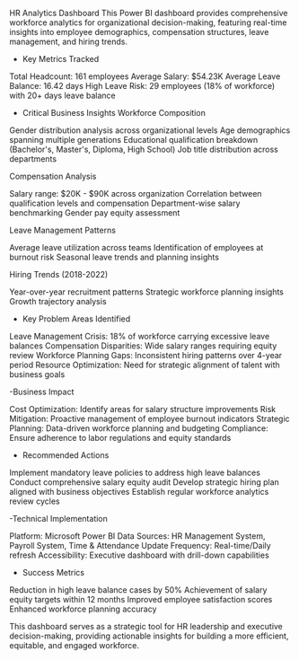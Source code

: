 HR Analytics Dashboard 
This Power BI dashboard provides comprehensive workforce analytics for organizational decision-making, featuring real-time insights into employee demographics, compensation structures, leave management, and hiring trends.
- Key Metrics Tracked

Total Headcount: 161 employees
Average Salary: $54.23K
Average Leave Balance: 16.42 days
High Leave Risk: 29 employees (18% of workforce) with 20+ days leave balance

- Critical Business Insights
Workforce Composition

Gender distribution analysis across organizational levels
Age demographics spanning multiple generations
Educational qualification breakdown (Bachelor's, Master's, Diploma, High School)
Job title distribution across departments

Compensation Analysis

Salary range: $20K - $90K across organization
Correlation between qualification levels and compensation
Department-wise salary benchmarking
Gender pay equity assessment

Leave Management Patterns

Average leave utilization across teams
Identification of employees at burnout risk
Seasonal leave trends and planning insights

Hiring Trends (2018-2022)

Year-over-year recruitment patterns
Strategic workforce planning insights
Growth trajectory analysis

- Key Problem Areas Identified

Leave Management Crisis: 18% of workforce carrying excessive leave balances
Compensation Disparities: Wide salary ranges requiring equity review
Workforce Planning Gaps: Inconsistent hiring patterns over 4-year period
Resource Optimization: Need for strategic alignment of talent with business goals

-Business Impact

Cost Optimization: Identify areas for salary structure improvements
Risk Mitigation: Proactive management of employee burnout indicators
Strategic Planning: Data-driven workforce planning and budgeting
Compliance: Ensure adherence to labor regulations and equity standards

- Recommended Actions

Implement mandatory leave policies to address high leave balances
Conduct comprehensive salary equity audit
Develop strategic hiring plan aligned with business objectives
Establish regular workforce analytics review cycles

-Technical Implementation

Platform: Microsoft Power BI
Data Sources: HR Management System, Payroll System, Time & Attendance
Update Frequency: Real-time/Daily refresh
Accessibility: Executive dashboard with drill-down capabilities

- Success Metrics

Reduction in high leave balance cases by 50%
Achievement of salary equity targets within 12 months
Improved employee satisfaction scores
Enhanced workforce planning accuracy


This dashboard serves as a strategic tool for HR leadership and executive decision-making, providing actionable insights for building a more efficient, equitable, and engaged workforce.
